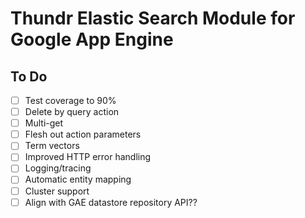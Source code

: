 # Thundr Elastic Search Module for Google App Engine

## To Do

- [ ] Test coverage to 90%
- [ ] Delete by query action
- [ ] Multi-get
- [ ] Flesh out action parameters
- [ ] Term vectors
- [ ] Improved HTTP error handling
- [ ] Logging/tracing
- [ ] Automatic entity mapping
- [ ] Cluster support
- [ ] Align with GAE datastore repository API??
